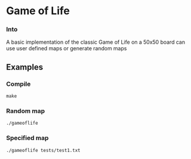 # Game of Life

### Into

A basic implementation of the classic Game of Life on a 50x50 board can use user defined maps or generate random maps

## Examples

### Compile

```
make
```
### Random map

```
./gameoflife
```

### Specified map

```
./gameoflife tests/test1.txt
``` 
